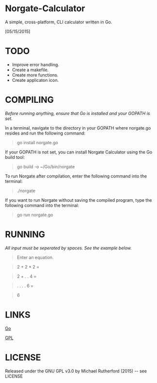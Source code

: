 # Norgate-Calculator
A simple, cross-platform, CLI calculator written in Go.

[05/15/2015]

# TODO
* Improve error handling.
* Create a makefile.
* Create more functions.
* Create applicaton icon.

# COMPILING
_Before running anything, ensure that Go is installed and your GOPATH is set._

In a terminal, navigate to the directory in your GOPATH where norgate.go resides and run the following command:

> go install norgate.go

If your GOPATH is not set, you can install Norgate Calculator using the Go build tool:

> go build -o ~/Go/bin/norgate

To run Norgate after compilation, enter the following command into the terminal:

> ./norgate

If you want to run Norgate without saving the compiled program, type the following command into the terminal:

> go run norgate.go

# RUNNING
_All input must be seperated by spaces. See the example below._

> Enter an equation.

> 2 + 2 * 2 =

> 2 + . . 4 =

> . . . . 6 =

> 6

# LINKS
[Go](https://golang.org/)

[GPL](http://www.gnu.org/licenses/gpl-3.0.html)

# LICENSE
Released under the GNU GPL v3.0 by Michael Rutherford (2015) -- see LICENSE

